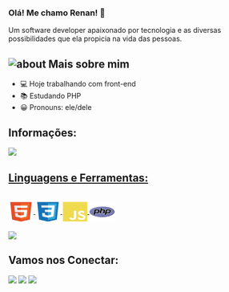 ### Olá! Me chamo Renan! 👋

Um software developer apaixonado por tecnologia e as diversas possibilidades que ela propicia na vida das pessoas.

## <img width="45" alt="about" src="https://raw.github.com/elizarov/elizarov/master/about.png"> Mais sobre mim


- 💻 Hoje trabalhando com front-end
- 📚 Estudando PHP
- 😀 Pronouns: ele/dele

## **Informações:**  

<div>
  <a href="https://beacons.ai/RenanNeves21">
  <img height="180em" src="https://github-readme-stats.vercel.app/api?username=RenanNeves21&show_icons=true&theme=dark&include_all_commits=true&count_private=true"/><br>
 
</div>
  
## **Linguagens e Ferramentas:**  
 
<div style="display: inline_block"><br>
  <img align="center" alt="Renan-HTML" height="40" width="50" src="https://raw.githubusercontent.com/devicons/devicon/master/icons/html5/html5-original.svg">
  <img align="center" alt="Renan-CSS" height="40" width="50" src="https://raw.githubusercontent.com/devicons/devicon/master/icons/css3/css3-original.svg">
  <img align="center" alt="Renan-Js" height="40" width="50" src="https://raw.githubusercontent.com/devicons/devicon/master/icons/javascript/javascript-plain.svg">
  <img align="center" alt="Renan-PHP" height="40" width="50" src="https://raw.githubusercontent.com/devicons/devicon/master/icons/php/php-original.svg">

  
</div><br>
  
  <a href="https://github.com/Gurupreet">
  <img align="center" src="https://github-readme-stats.vercel.app/api/top-langs/?username=RenanNeves21&theme=dark&hide_langs_below=1" />
</a>

## **Vamos nos Conectar:**

<div> 
    <a href="https://www.linkedin.com/in/renan-neves21/" target="_blank"><img src="https://img.shields.io/badge/-LinkedIn-%230077B5?style=for-the-badge&logo=linkedin&logoColor=white" target="_blank"></a> 
  <a href="https://www.instagram.com/renanpnevess/" target="_blank"><img src="https://img.shields.io/badge/-Instagram-%23E4405F?style=for-the-badge&logo=instagram&logoColor=white" target="_blank"></a>
  <a href = "mailto:renanpassos2103@gmail.com"><img src="https://img.shields.io/badge/Gmail-D14836?style=for-the-badge&logo=gmail&logoColor=white" target="_blank"></a>
</div>
  <br>
  



